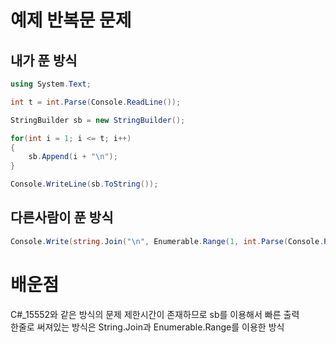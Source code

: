 # 예제 반복문 문제

## 내가 푼 방식
``` cs
using System.Text;

int t = int.Parse(Console.ReadLine());

StringBuilder sb = new StringBuilder();

for(int i = 1; i <= t; i++)
{
    sb.Append(i + "\n");
}

Console.WriteLine(sb.ToString());
```

## 다른사람이 푼 방식
``` cs
Console.Write(string.Join("\n", Enumerable.Range(1, int.Parse(Console.ReadLine()))));
```

# 배운점
C#_15552와 같은 방식의 문제 제한시간이 존재하므로 sb를 이용해서 빠른 출력  
한줄로 써져있는 방식은 String.Join과 Enumerable.Range를 이용한 방식  


